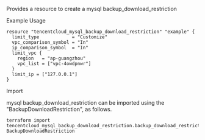 Provides a resource to create a mysql backup_download_restriction

Example Usage

```hcl
resource "tencentcloud_mysql_backup_download_restriction" "example" {
  limit_type            = "Customize"
  vpc_comparison_symbol = "In"
  ip_comparison_symbol  = "In"
  limit_vpc {
    region   = "ap-guangzhou"
    vpc_list = ["vpc-4owdpnwr"]
  }
  limit_ip = ["127.0.0.1"]
}
```

Import

mysql backup_download_restriction can be imported using the "BackupDownloadRestriction", as follows.

```
terraform import tencentcloud_mysql_backup_download_restriction.backup_download_restriction BackupDownloadRestriction
```